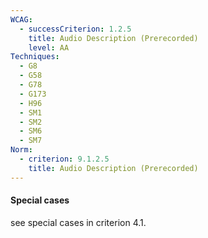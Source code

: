 ```yaml
---
WCAG:
  - successCriterion: 1.2.5
    title: Audio Description (Prerecorded)
    level: AA
Techniques:
  - G8
  - G58
  - G78
  - G173
  - H96
  - SM1
  - SM2
  - SM6
  - SM7
Norm:
  - criterion: 9.1.2.5
    title: Audio Description (Prerecorded)
---
```


#### Special cases

see special cases in criterion 4.1.
